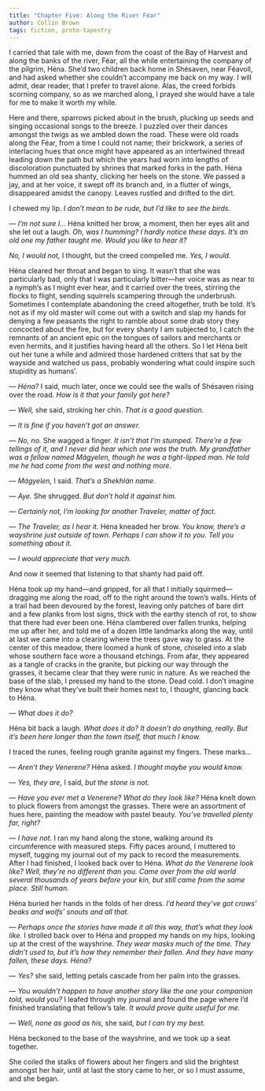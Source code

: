 ```yaml
---
title: "Chapter Five: Along the River Féar"
author: Collin Brown
tags: fiction, proto-tapestry
---
```


I carried that tale with me, down from the coast of the Bay of Harvest and along the banks of the river, Féar, all the while entertaining the company of the pilgrim, Héna. She’d two children back home in Shésaven, near Féavoll, and had asked whether she couldn’t accompany me back on my way. I will admit, dear reader, that I prefer to travel alone. Alas, the creed forbids scorning company, so as we marched along, I prayed she would have a tale for me to make it worth my while.

Here and there, sparrows picked about in the brush, plucking up seeds and singing occasional songs to the breeze. I puzzled over their dances amongst the twigs as we ambled down the road. These were old roads along the Féar, from a time I could not name; their brickwork, a series of interlacing hues that once might have appeared as an intertwined thread leading down the path but which the years had worn into lengths of discoloration punctuated by shrines that marked forks in the path. Héna hummed an old sea shanty, clicking her heels on the stone. We passed a jay, and at her voice, it swept off its branch and, in a flutter of wings, disappeared amidst the canopy. Leaves rustled and drifted to the dirt.

I chewed my lip. *I don’t mean to be rude, but I’d like to see the birds.*

— *I’m not sure I…* Héna knitted her brow, a moment, then her eyes alit and she let out a laugh. *Oh, was I humming? I hardly notice these days. It’s an old one my father taught me. Would you like to hear it?*

*No, I would not,* I thought, but the creed compelled me. *Yes, I would.*

Héna cleared her throat and began to sing. It wasn’t that she was particularly bad, only that I was particularly bitter—her voice was as near to a nymph’s as I might ever hear, and it carried over the trees, stirring the flocks to flight, sending squirrels scampering through the underbrush. Sometimes I contemplate abandoning the creed altogether, truth be told. It’s not as if my old master will come out with a switch and slap my hands for denying a few peasants the right to ramble about some drab story they concocted about the fire, but for every shanty I am subjected to, I catch the remnants of an ancient epic on the tongues of sailors and merchants or even hermits, and it justifies having heard all the others. So I let Héna belt out her tune a while and admired those hardened critters that sat by the wayside and watched us pass, probably wondering what could inspire such stupidity as humans’.

— *Héna?* I said, much later, once we could see the walls of Shésaven rising over the road. *How is it that your family got here?*

— *Well,* she said, stroking her chin. *That is a good question.*

— *It is fine if you haven’t got an answer.*

— *No, no.* She wagged a finger. *It isn’t that I’m stumped. There’re a few tellings of it, and I never did hear which one was the truth. My grandfather was a fellow named Mágyelen, though he was a tight-lipped man. He told me he had come from the west and nothing more.*

— *Mágyelen,* I said. *That’s a Shekhlán name.*

— *Aye.* She shrugged. *But don’t hold it against him.*

— *Certainly not, I’m looking for another Traveler, matter of fact.*

— *The Traveler, as I hear it.* Héna kneaded her brow. *You know, there’s a wayshrine just outside of town. Perhaps I can show it to you. Tell you something about it.*

— *I would appreciate that very much.*

And now it seemed that listening to that shanty had paid off.

Héna took up my hand—and gripped, for all that I initially squirmed—dragging me along the road, off to the right around the town’s walls. Hints of a trail had been devoured by the forest, leaving only patches of bare dirt and a few planks from lost signs, thick with the earthy stench of rot, to show that there had ever been one. Héna clambered over fallen trunks, helping me up after her, and told me of a dozen little landmarks along the way, until at last we came into a clearing where the trees gave way to grass. At the center of this meadow, there loomed a hunk of stone, chiseled into a slab whose southern face wore a thousand etchings. From afar, they appeared as a tangle of cracks in the granite, but picking our way through the grasses, it became clear that they were runic in nature. As we reached the base of the slab, I pressed my hand to the stone. Dead cold. I don’t imagine they know what they’ve built their homes next to, I thought, glancing back to Héna.

— *What does it do?*

Héna bit back a laugh. *What does it do? It doesn’t do anything, really. But it’s been here longer than the town itself, that much I know.*

I traced the runes, feeling rough granite against my fingers. These marks…

— *Aren’t they Venerene?* Héna asked. *I thought maybe you would know.*

— *Yes, they are,* I said, *but the stone is not.*

— *Have you ever met a Venerene? What do they look like?* Héna knelt down to pluck flowers from amongst the grasses. There were an assortment of hues here, painting the meadow with pastel beauty. *You’ve travelled plenty far, right?*

— *I have not.* I ran my hand along the stone, walking around its circumference with measured steps. Fifty paces around, I muttered to myself, tugging my journal out of my pack to record the measurements. After I had finished, I looked back over to Héna. *What do the Venerene look like? Well, they’re no different than you. Came over from the old world several thousands of years before your kin, but still came from the same place. Still human.*

Héna buried her hands in the folds of her dress. *I’d heard they’ve got crows’ beaks and wolfs’ snouts and all that.*

— *Perhaps once the stories have made it all this way, that’s what they look like.* I strolled back over to Héna and propped my hands on my hips, looking up at the crest of the wayshrine. *They wear masks much of the time. They didn’t used to, but it’s how they remember their fallen. And they have many fallen, these days. Héna?*

— *Yes?* she said, letting petals cascade from her palm into the grasses.

— *You wouldn’t happen to have another story like the one your companion told, would you?* I leafed through my journal and found the page where I’d finished translating that fellow’s tale. *It would prove quite useful for me.*

— *Well, none as good as his,* she said, *but I can try my best.*

Héna beckoned to the base of the wayshrine, and we took up a seat together.

She coiled the stalks of flowers about her fingers and slid the brightest amongst her hair, until at last the story came to her, or so I must assume, and she began.
